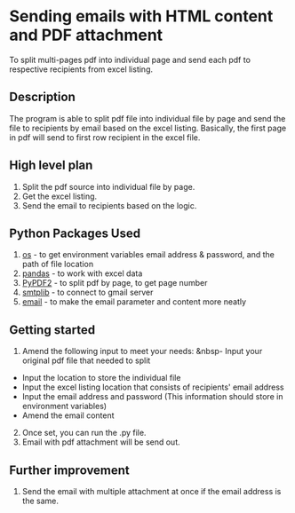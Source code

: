 # Sending emails with HTML content and PDF attachment
To split multi-pages pdf into individual page and send each pdf to respective recipients from excel listing.

## Description
The program is able to split pdf file into individual file by page and send the file to recipients by email based on the excel listing.
Basically, the first page in pdf will send to first row recipient in the excel file.

## High level plan
1. Split the pdf source into individual file by page.
2. Get the excel listing.
3. Send the email to recipients based on the logic.

## Python Packages Used
  1. [os](https://docs.python.org/3/library/os.html) - to get environment variables email address & password, and the path of file location
2. [pandas](https://pandas.pydata.org/) - to work with excel data
3. [PyPDF2](https://pythonhosted.org/PyPDF2/) - to split pdf by page, to get page number
4. [smtplib](https://docs.python.org/3/library/smtplib.html) - to connect to gmail server
5. [email](https://docs.python.org/3/library/email.html) - to make the email parameter and content more neatly

## Getting started
1. Amend the following input to meet your needs:
&nbsp- Input your original pdf file that needed to split
- Input the location to store the individual file
- Input the excel listing location that consists of recipients' email address
- Input the email address and password (This information should store in environment variables)
- Amend the email content
2. Once set, you can run the .py file.
3. Email with pdf attachment will be send out.

## Further improvement
1. Send the email with multiple attachment at once if the email address is the same.
